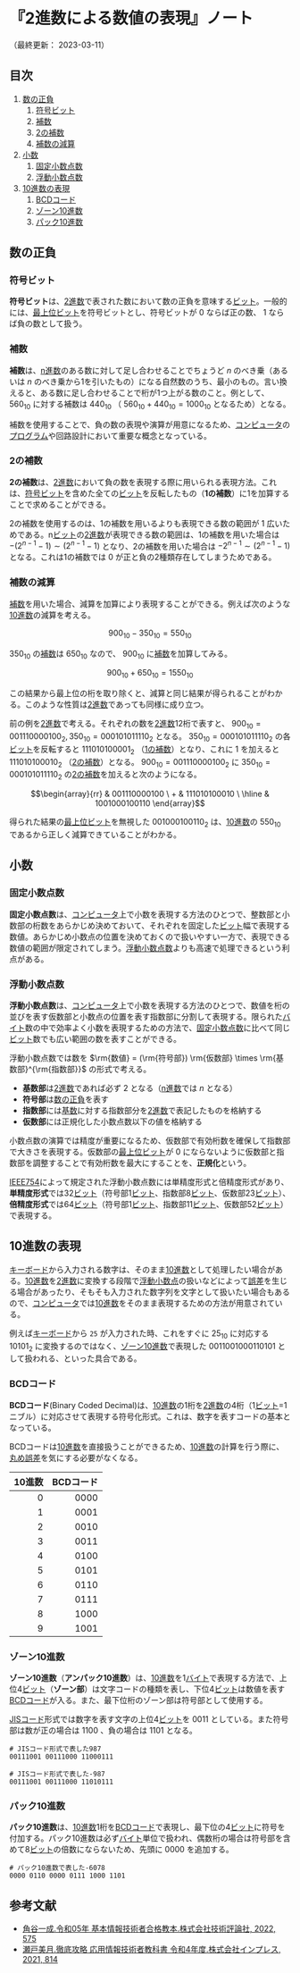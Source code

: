 # 『2進数による数値の表現』ノート

（最終更新： 2023-03-11）


## 目次

1. [数の正負](#数の正負)
	1. [符号ビット](#符号ビット)
	1. [補数](#補数)
	1. [2の補数](#2の補数)
	1. [補数の減算](#補数の減算)
1. [小数](#小数)
	1. [固定小数点数](#固定小数点数)
	1. [浮動小数点数](#浮動小数点数)
1. [10進数の表現](#10進数の表現)
	1. [BCDコード](#bcdコード)
	1. [ゾーン10進数](#ゾーン10進数)
	1. [パック10進数](#パック10進数)


## 数の正負

### 符号ビット

**符号ビット**は、[2進数](./radix.md#2進数)で表された数において数の正負を意味する[ビット](../../../_/chapters/computer_and_number.md#ビット)。一般的には、[最上位ビット](../../../_/chapters/computer_and_number.md#msb)を符号ビットとし、符号ビットが $0$ ならば正の数、 $1$ ならば負の数として扱う。

### 補数

**補数**は、[n進数](./radix.md#基数)のある数に対して足し合わせることでちょうど $n$ のべき乗（あるいは $n$ のべき乗から1を引いたもの）になる自然数のうち、最小のもの。言い換えると、ある数に足し合わせることで桁が1つ上がる数のこと。例として、 $560_{10}$ に対する補数は $440_{10}$ （ $560_{10} + 440_{10} = 1000_{10}$ となるため）となる。

補数を使用することで、負の数の表現や演算が用意になるため、[コンピュータ](../../../../computer/_/chapters/computer.md#コンピュータ)の[プログラム](../../../../programming/_/chapters/programming.md#プログラム)や回路設計において重要な概念となっている。

### 2の補数

**2の補数**は、[2進数](./radix.md#2進数)において負の数を表現する際に用いられる表現方法。これは、[符号ビット](#符号ビット)を含めた全ての[ビット](../../../_/chapters/computer_and_number.md#ビット)を反転したもの（**1の補数**）に1を加算することで求めることができる。

2の補数を使用するのは、1の補数を用いるよりも表現できる数の範囲が $1$ 広いためである。n[ビット](../../../_/chapters/computer_and_number.md#ビット)の[2進数](./radix.md#2進数)が表現できる数の範囲は、1の補数を用いた場合は $-(2^{n-1} - 1) \sim (2^{n-1} - 1)$ となり、2の補数を用いた場合は $-2^{n-1} \sim (2^{n-1} - 1)$ となる。これは1の補数では $0$ が正と負の2種類存在してしまうためである。

### 補数の減算

[補数](#補数)を用いた場合、減算を加算により表現することができる。例えば次のような[10進数](./radix.md#10進数)の減算を考える。

```math
900_{10} - 350_{10} = 550_{10}
```

$350_{10}$ の[補数](#補数)は $650_{10}$ なので、 $900_{10}$ に[補数](#補数)を加算してみる。

```math
900_{10} + 650_{10} = 1550_{10}
```

この結果から最上位の桁を取り除くと、減算と同じ結果が得られることがわかる。このような性質は[2進数](./radix.md#2進数)であっても同様に成り立つ。

前の例を[2進数](./radix.md#2進数)で考える。それぞれの数を[2進数](./radix.md#2進数)12桁で表すと、 $900_{10} = 001110000100_2, 350_{10} = 000101011110_2$ となる。 $350_{10} = 000101011110_2$ の各[ビット](../../../_/chapters/computer_and_number.md#ビット)を反転すると $111010100001_2$ （[1の補数](#2の補数)）となり、これに $1$ を加えると $111010100010_2$ （[2の補数](#2の補数)）となる。 $900_{10} = 001110000100_2$ に $350_{10} = 000101011110_2$ の[2の補数](#2の補数)を加えると次のようになる。

```math
\begin{array}{rr}
  &  001110000100 \
+ &  111010100010 \
\hline
  & 1001000100110
\end{array}
```

得られた結果の[最上位ビット](../../../_/chapters/computer_and_number.md#msb)を無視した $001000100110_2$ は、[10進数](./radix.md#10進数)の $550_{10}$ であるから正しく減算できていることがわかる。


## 小数

### 固定小数点数

**固定小数点数**は、[コンピュータ](../../../../computer/_/chapters/computer.md#コンピュータ)上で小数を表現する方法のひとつで、整数部と小数部の桁数をあらかじめ決めておいて、それぞれを固定した[ビット](../../../_/chapters/computer_and_number.md#ビット)幅で表現する数値。あらかじめ小数点の位置を決めておくので扱いやすい一方で、表現できる数値の範囲が限定されてしまう。[浮動小数点数](#浮動小数点数)よりも高速で処理できるという利点がある。

### 浮動小数点数

**浮動小数点数**は、[コンピュータ](../../../../computer/_/chapters/computer.md#コンピュータ)上で小数を表現する方法のひとつで、数値を桁の並びを表す仮数部と小数点の位置を表す指数部に分割して表現する。限られた[バイト](../../../_/chapters/computer_and_number.md#バイト)数の中で効率よく小数を表現するための方法で、[固定小数点数](#固定小数点数)に比べて同じ[ビット](../../../_/chapters/computer_and_number.md#ビット)数でも広い範囲の数を表すことができる。

浮動小数点数では数を $\rm{数値} = (\rm{符号部}) \rm{仮数部} \times \rm{基数部}^{\rm{指数部}}$ の形式で考える。

- **基数部**は[2進数](./radix.md#2進数)であれば必ず $2$ となる（[n進数](./radix.md#基数)では $n$ となる）
- **符号部**は[数の正負](#数の正負)を表す
- **指数部**には[基数](./radix.md#基数)に対する指数部分を[2進数](./radix.md#2進数)で表記したものを格納する
- **仮数部**には正規化した小数点数以下の値を格納する

小数点数の演算では精度が重要になるため、仮数部で有効桁数を確保して指数部で大きさを表現する。仮数部の[最上位ビット](../../../_/chapters/computer_and_number.md#msb)が $0$ にならないように仮数部と指数部を調整することで有効桁数を最大にすることを、**正規化**という。

[IEEE754](https://ja.wikipedia.org/wiki/IEEE_754)によって規定された浮動小数点数には単精度形式と倍精度形式があり、**単精度形式**では32[ビット](../../../_/chapters/computer_and_number.md#ビット)（符号部1[ビット](../../../_/chapters/computer_and_number.md#ビット)、指数部8[ビット](../../../_/chapters/computer_and_number.md#ビット)、仮数部23[ビット](../../../_/chapters/computer_and_number.md#ビット)）、**倍精度形式**では64[ビット](../../../_/chapters/computer_and_number.md#ビット)（符号部1[ビット](../../../_/chapters/computer_and_number.md#ビット)、指数部11[ビット](../../../_/chapters/computer_and_number.md#ビット)、仮数部52[ビット](../../../_/chapters/computer_and_number.md#ビット)）で表現する。


## 10進数の表現

[キーボード](../../../../computer/hardware/_/chapters/io_unit.md#キーボード)から入力される数字は、そのまま[10進数](./radix.md#10進数)として処理したい場合がある。[10進数](./radix.md#10進数)を[2進数](./radix.md#2進数)に変換する段階で[浮動小数点](#浮動小数点数)の扱いなどによって[誤差](./arithmetic_operation_and_precision.md#誤差)を生じる場合があったり、そもそも入力された数字列を文字として扱いたい場合もあるので、[コンピュータ](../../../../computer/_/chapters/computer.md#コンピュータ)では[10進数](./radix.md#10進数)をそのまま表現するための方法が用意されている。

例えば[キーボード](../../../../computer/hardware/_/chapters/io_unit.md#キーボード)から `25` が入力された時、これをすぐに $25_{10}$ に対応する $10101_2$ に変換するのではなく、[ゾーン10進数](#ゾーン10進数)で表現した $00110010 00110101$ として扱われる、といった具合である。

### BCDコード

**BCDコード**(Binary Coded Decimal)は、[10進数](./radix.md#10進数)の1桁を[2進数](./radix.md#2進数)の4桁（1[ビット](../../../_/chapters/computer_and_number.md#ビット)=1ニブル）に対応させて表現する符号化形式。これは、数字を表すコードの基本となっている。

BCDコードは[10進数](./radix.md#10進数)を直接扱うことができるため、[10進数](./radix.md#10進数)の計算を行う際に、[丸め誤差](./arithmetic_operation_and_precision.md#丸め誤差)を気にする必要がなくなる。

| 10進数 | BCDコード |
| -----: | --------: |
|    $0$ |    $0000$ |
|    $1$ |    $0001$ |
|    $2$ |    $0010$ |
|    $3$ |    $0011$ |
|    $4$ |    $0100$ |
|    $5$ |    $0101$ |
|    $6$ |    $0110$ |
|    $7$ |    $0111$ |
|    $8$ |    $1000$ |
|    $9$ |    $1001$ |

### ゾーン10進数

**ゾーン10進数**（**アンパック10進数**）は、[10進数](./radix.md#10進数)を1[バイト](../../../_/chapters/computer_and_number.md#バイト)で表現する方法で、上位4[ビット](../../../_/chapters/computer_and_number.md#ビット)（**ゾーン部**）は文字コードの種類を表し、下位4[ビット](../../../_/chapters/computer_and_number.md#ビット)は数値を表す[BCDコード](#bcdコード)が入る。また、最下位桁のゾーン部は符号部として使用する。

[JISコード](../../../information_theory/_/chapters/character_representation.md#jisコード)形式では数字を表す文字の上位4[ビット](../../../_/chapters/computer_and_number.md#ビット)を $0011$ としている。また符号部は数が正の場合は $1100$ 、負の場合は $1101$ となる。

```
# JISコード形式で表した987
00111001 00111000 11000111

# JISコード形式で表した-987
00111001 00111000 11010111
```

### パック10進数

**パック10進数**は、[10進数](./radix.md#10進数)1桁を[BCDコード](#bcdコード)で表現し、最下位の4[ビット](../../../_/chapters/computer_and_number.md#ビット)に符号を付加する。パック10進数は必ず[バイト](../../../_/chapters/computer_and_number.md#バイト)単位で扱われ、偶数桁の場合は符号部を含めて8[ビット](../../../_/chapters/computer_and_number.md#ビット)の倍数にならないため、先頭に $0000$ を追加する。

```
# パック10進数で表した-6078
0000 0110 0000 0111 1000 1101
```


## 参考文献

- [角谷一成.令和05年 基本情報技術者合格教本.株式会社技術評論社, 2022, 575](https://gihyo.jp/book/2022/978-4-297-13164-7)
- [瀬戸美月.徹底攻略 応用情報技術者教科書 令和4年度.株式会社インプレス, 2021, 814](https://book.impress.co.jp/books/1121101057)
